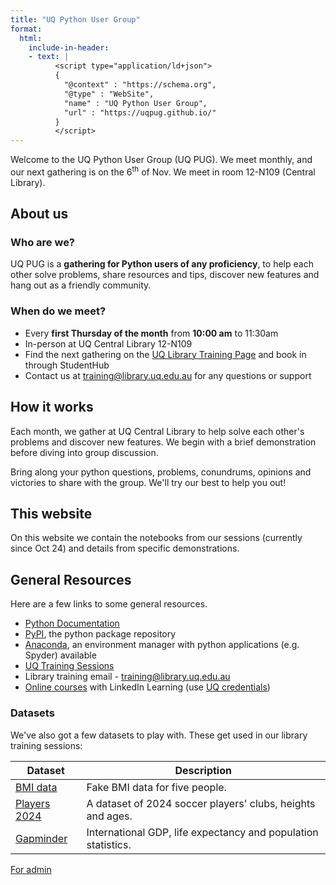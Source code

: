 ```yaml
---
title: "UQ Python User Group"
format:
  html:
    include-in-header:
    - text: |
          <script type="application/ld+json">
          {
            "@context" : "https://schema.org",
            "@type" : "WebSite",
            "name" : "UQ Python User Group",
            "url" : "https://uqpug.github.io/"
          }
          </script>
---
```


Welcome to the UQ Python User Group (UQ PUG). We meet monthly, and our next gathering is on the 6<sup>th</sup> of Nov. We meet in room 12-N109 (Central Library).

## About us

### Who are we?

UQ PUG is a **gathering for Python users of any proficiency**, to help each other solve problems, share resources and tips, discover new features and hang out as a friendly community.

### When do we meet?

- Every **first Thursday of the month** from **10:00 am** to 11:30am
- In-person at UQ Central Library 12-N109
- Find the next gathering on the [UQ Library Training Page](https://web.library.uq.edu.au/library-services/training#keyword=Python%20User%20Group;campus=;weekstart=) and book in through StudentHub
- Contact us at [training@library.uq.edu.au](mailto:training@library.uq.edu.au) for any questions or support

## How it works

Each month, we gather at UQ Central Library to help solve each other's problems and discover new features. We begin with a brief demonstration before diving into group discussion.

Bring along your python questions, problems, conundrums, opinions and victories to share with the group. We'll try our best to help you out!

## This website

On this website we contain the notebooks from our sessions (currently since Oct 24) and details from specific demonstrations.

## General Resources

Here are a few links to some general resources.

- [Python Documentation](https://docs.python.org/3/)
- [PyPI](https://pypi.org/), the python package repository
- [Anaconda](https://www.anaconda.com/), an environment manager with python applications (e.g. Spyder) available
- [UQ Training Sessions](https://web.library.uq.edu.au/library-services/training)
- Library training email - [training@library.uq.edu.au](mailto:training@library.uq.edu.au)
- [Online courses](https://au.linkedin.com/learning/) with LinkedIn Learning (use [UQ credentials](https://web.library.uq.edu.au/library-services/training/linkedin-learning-online-courses))

### Datasets

We've also got a few datasets to play with. These get used in our library training sessions:

|Dataset|Description|
| --- | --- |
| [BMI data](datasets/BMI_data.csv) | Fake BMI data for five people. |
| [Players 2024](datasets/Players2024.csv) | A dataset of 2024 soccer players' clubs, heights and ages. |
| [Gapminder](datasets/gapminder.csv) | International GDP, life expectancy and population statistics. |

[For admin](googlec027a6a2057eb177.html)
